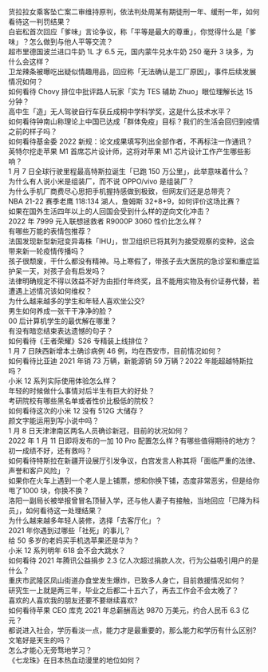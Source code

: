 货拉拉女乘客坠亡案二审维持原判，依法判处周某有期徒刑一年、缓刑一年，如何看待这一判罚结果？  
白岩松首次回应「爹味」言论争议，称「平等是最大的尊重」，你觉得什么是「爹味」？怎么做到与他人平等交流？  
超市里德国波兰进口牛奶 1L 才 6.5 元，国内蒙牛兑水牛奶 250 毫升 3 块多，为什么会这样？  
卫龙辣条被曝吃出疑似情趣用品，回应称「无法确认是工厂原因」，事件后续发展情况如何？  
如何看待 Chovy 排位中批评路人玩家「实为 TES 辅助 Zhuo」眼位理解长达 15 分钟？  
高中生「造」无人驾驶自行车获丘成桐中学科学奖，这是什么技术水平？  
如何看待钟南山称理论上中国已达成「群体免疫」目标？我们的生活会回归到疫情之前的样子吗？  
如何看待基金委 2022 新规：论文成果填写列出全部作者，不再标注一作通讯？  
英特尔挖走苹果 M1 首席芯片设计师，这将对苹果 M1 芯片设计工作产生哪些影响？  
1 月 7 日全球行驶里程最高特斯拉诞生「已跑 150 万公里」，此举意味着什么？  
为什么有人说小米是组装厂，而不说 OPPO/vivo 是组装厂？  
为什么手机厂商费尽心思把手机握持感做到极致，但网友们还是总带壳？  
NBA 21-22 赛季老鹰 118:134 湖人，詹姆斯 32+8+9，如何评价这场比赛？  
如果在国外生活四年以上的人回国会受到什么样的逆向文化冲击？  
2022 年 7999 元入联想拯救者 R9000P 3060 性价比怎么样？  
有哪些万能的表情包推荐？  
法国发现新型新冠变异毒株「IHU」，世卫组织已将其列为接受观察的变种，这会带来新一轮疫情传播吗？  
孩子很颓废，干什么都没有精神。马上寒假了，带孩子去大医院的急诊室和重症监护呆一天，对孩子会有启发吗？  
法律明确规定不得以效益不好为由拒付年终奖，且不能用实物及有价证券代替，若遭遇上述情况该如何维权？  
为什么越来越多的学生和年轻人喜欢坐公交?  
男生如何养成一张干干净净的脸？  
00 后计算机学生的最优解在哪里？  
有没有暗恋结束表达遗憾的句子？  
如何看待《王者荣耀》S26 专精装上线排位？  
1 月 7 日陕西新增本土确诊病例 46 例，均在西安市，目前情况如何？  
如何看待比亚迪 2021 年销 73 万辆，新能源销 59 万辆？2022 年能超越特斯拉吗？  
小米 12 系列实际使用体验怎么样？  
年轻的时候做什么事情对后半生有巨大的好处？  
考研院校有哪些黑名单或者性价比极低的院校？  
如何看待这次的小米 12 没有 512G 大储存？  
颜文字能运用到写小说中吗？  
1 月 8 日天津津南区两名人员确诊新冠，目前的状况如何？  
2022 年 1 月 11 日即将发布的一加 10 Pro 配置怎么样？有哪些值得期待的地方？  
初一成绩不好，还有救吗？  
如何看待特斯拉在新疆开设展厅引发争议，白宫发言人称其将「面临严重的法律、声誉和客户风险」？  
如果你在火车上遇到一个老人是上铺票，想和你换下铺，态度非常恶劣，但是给你甩了1000 块，你换不换？  
洛阳一副局长被举报曾冒名顶替入学，还与他人妻子有接触，当地回应「已降为科员」，如何看待这一处理结果？  
为什么越来越多年轻人装修，选择「去客厅化」？  
2021 年你遇到过哪些「社死」的事儿？  
给 50 多岁的老妈买手机选苹果还是华为？  
小米 12 系列明年 618 会不会大跳水？  
如何看待 2021 年腾讯公益捐步 2.3 亿人次超过捐款人次，行为公益吸引用户的是什么？  
重庆市武隆区凤山街道办食堂发生爆炸，已致多人身亡，目前救援情况如何？  
研究生一上就是两三年，毕业之后都二十五六了，再去工作会不会太晚了？  
喜欢的人喜欢我的朋友还要不要继续喜欢?  
如何看待苹果 CEO 库克 2021 年总薪酬高达 9870 万美元，约合人民币 6.3 亿元？  
都说进入社会，学历看淡一点，能力才是最重要的，那么能力和学历有什么区别?  
文笔好是天生的吗？  
怎么才能心无旁骛地学习？  
《七龙珠》在日本热血动漫里的地位如何？  
